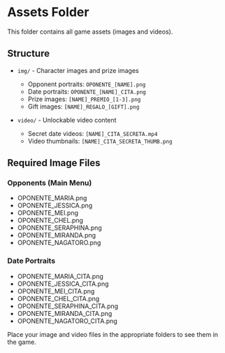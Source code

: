 # Assets Folder

This folder contains all game assets (images and videos).

## Structure

- `img/` - Character images and prize images
  - Opponent portraits: `OPONENTE_[NAME].png`
  - Date portraits: `OPONENTE_[NAME]_CITA.png`
  - Prize images: `[NAME]_PREMIO_[1-3].png`
  - Gift images: `[NAME]_REGALO_[GIFT].png`
  
- `video/` - Unlockable video content
  - Secret date videos: `[NAME]_CITA_SECRETA.mp4`
  - Video thumbnails: `[NAME]_CITA_SECRETA_THUMB.png`

## Required Image Files

### Opponents (Main Menu)
- OPONENTE_MARIA.png
- OPONENTE_JESSICA.png
- OPONENTE_MEI.png
- OPONENTE_CHEL.png
- OPONENTE_SERAPHINA.png
- OPONENTE_MIRANDA.png
- OPONENTE_NAGATORO.png

### Date Portraits
- OPONENTE_MARIA_CITA.png
- OPONENTE_JESSICA_CITA.png
- OPONENTE_MEI_CITA.png
- OPONENTE_CHEL_CITA.png
- OPONENTE_SERAPHINA_CITA.png
- OPONENTE_MIRANDA_CITA.png
- OPONENTE_NAGATORO_CITA.png

Place your image and video files in the appropriate folders to see them in the game.
